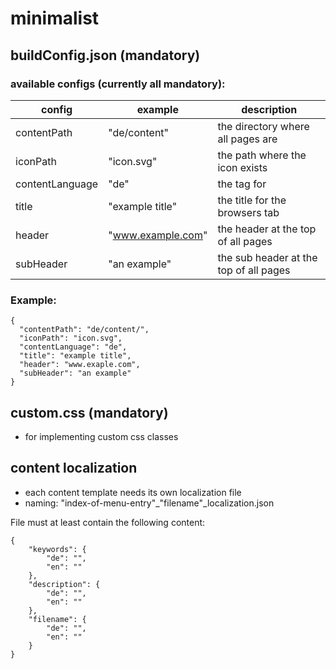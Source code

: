 # minimalist

## buildConfig.json (mandatory)

### available configs (currently all mandatory):

| config            | example            | description                             |
| ----------------- | ------------------ | --------------------------------------- |
| contentPath       | "de/content"       | the directory where all pages are       |
| iconPath          | "icon.svg"         | the path where the icon exists          |
| contentLanguage   | "de"               | the tag for <html lang="?">             |
| title             | "example title"    | the title for the browsers tab          |
| header            | "www.example.com"  | the header at the top of all pages      |
| subHeader         | "an example"       | the sub header at the top of all pages  |

### Example:
~~~~
{
  "contentPath": "de/content/",
  "iconPath": "icon.svg",
  "contentLanguage": "de",
  "title": "example title",
  "header": "www.exaple.com",
  "subHeader": "an example"
}
~~~~

## custom.css (mandatory)
- for implementing custom css classes

## content localization
- each content template needs its own localization file
- naming: "index-of-menu-entry"_"filename"_localization.json

File must at least contain the following content:
~~~~
{
    "keywords": {
        "de": "",
        "en": ""
    },
    "description": {
        "de": "",
        "en": ""
    },
    "filename": {
        "de": "",
        "en": ""
    }
}
~~~~
